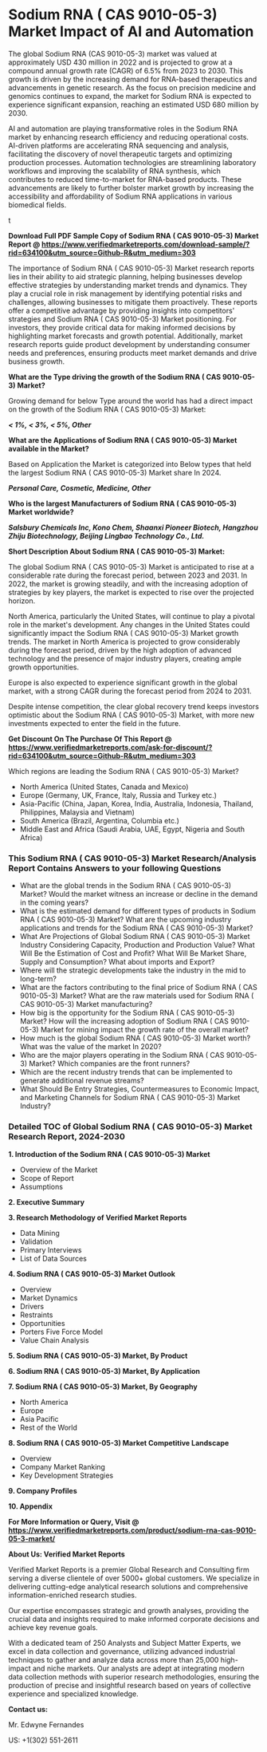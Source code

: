 <meta name="title" content="Global Sodium RNA ( CAS 9010-05-3) Market Impact of AI and Automation"><meta name="description" content="The global Sodium RNA (CAS 9010-05-3) market was valued at approximately USD 430 million in 2022 and is projected to grow at a compound annual growth rate (CAGR) of 6."><meta name="title" content="Sodium RNA ( CAS 9010-05-3) Market Size, Share, Scope, Trends, Growth, Opportunities, Analysis, Forecast"><h1>Sodium RNA ( CAS 9010-05-3) Market Impact of AI and Automation</h1><p>The global Sodium RNA (CAS 9010-05-3) market was valued at approximately USD 430 million in 2022 and is projected to grow at a compound annual growth rate (CAGR) of 6.5% from 2023 to 2030. This growth is driven by the increasing demand for RNA-based therapeutics and advancements in genetic research. As the focus on precision medicine and genomics continues to expand, the market for Sodium RNA is expected to experience significant expansion, reaching an estimated USD 680 million by 2030.</p><p>AI and automation are playing transformative roles in the Sodium RNA market by enhancing research efficiency and reducing operational costs. AI-driven platforms are accelerating RNA sequencing and analysis, facilitating the discovery of novel therapeutic targets and optimizing production processes. Automation technologies are streamlining laboratory workflows and improving the scalability of RNA synthesis, which contributes to reduced time-to-market for RNA-based products. These advancements are likely to further bolster market growth by increasing the accessibility and affordability of Sodium RNA applications in various biomedical fields.</p>t</p><p id="" class=""><strong>Download Full PDF Sample Copy of Sodium RNA ( CAS 9010-05-3) Market Report @ <a href="https://www.verifiedmarketreports.com/download-sample/?rid=634100&utm_source=Github-R&utm_medium=303" target="_blank">https://www.verifiedmarketreports.com/download-sample/?rid=634100&utm_source=Github-R&utm_medium=303</a></strong></p><p>The importance of&nbsp;Sodium RNA ( CAS 9010-05-3) Market research reports lies in their ability to aid strategic planning, helping businesses develop effective strategies by understanding market trends and dynamics. They play a crucial role in risk management by identifying potential risks and challenges, allowing businesses to mitigate them proactively. These reports offer a competitive advantage by providing insights into competitors' strategies and Sodium RNA ( CAS 9010-05-3) Market positioning. For investors, they provide critical data for making informed decisions by highlighting market forecasts and growth potential. Additionally, market research reports guide product development by understanding consumer needs and preferences, ensuring products meet market demands and drive business growth.</p><p><strong>What are the&nbsp;Type driving the growth of the Sodium RNA ( CAS 9010-05-3) Market?</strong></p><p id="" class="">Growing demand for below Type around the world has had a direct impact on the growth of the Sodium RNA ( CAS 9010-05-3) Market:</p><em><strong>< 1%, < 3%, < 5%, Other</strong></em></p><strong>What are the&nbsp;Applications&nbsp;of Sodium RNA ( CAS 9010-05-3) Market available in the Market?</strong></p><p id="" class="">Based on Application the Market is categorized into Below types that held the largest Sodium RNA ( CAS 9010-05-3) Market share In 2024.</p><em><strong>Personal Care, Cosmetic, Medicine, Other</strong></em></p><strong>Who is the largest Manufacturers of Sodium RNA ( CAS 9010-05-3) Market worldwide?</strong></p><p><em><strong>Salsbury Chemicals Inc, Kono Chem, Shaanxi Pioneer Biotech, Hangzhou Zhiju Biotechnology, Beijing Lingbao Technology Co., Ltd.</strong></em></p><p id="" class=""><strong>Short Description About Sodium RNA ( CAS 9010-05-3) Market:</strong></p><p>The global Sodium RNA ( CAS 9010-05-3) Market is anticipated to rise at a considerable rate during the forecast period, between 2023 and 2031. In 2022, the market is growing steadily, and with the increasing adoption of strategies by key players, the market is expected to rise over the projected horizon.</p><p>North America, particularly the United States, will continue to play a pivotal role in the market's development. Any changes in the United States could significantly impact the Sodium RNA ( CAS 9010-05-3) Market growth trends. The market in North America is projected to grow considerably during the forecast period, driven by the high adoption of advanced technology and the presence of major industry players, creating ample growth opportunities.</p><p>Europe is also expected to experience significant growth in the global market, with a strong CAGR during the forecast period from 2024 to 2031.</p><p>Despite intense competition, the clear global recovery trend keeps investors optimistic about the Sodium RNA ( CAS 9010-05-3) Market, with more new investments expected to enter the field in the future.</p><p id="" class=""><strong>Get Discount On The Purchase Of This Report @ <a href="https://www.verifiedmarketreports.com/ask-for-discount/?rid=634100&utm_source=Github-R&utm_medium=303" target="_blank">https://www.verifiedmarketreports.com/ask-for-discount/?rid=634100&utm_source=Github-R&utm_medium=303</a></strong></p>Which regions are leading the Sodium RNA ( CAS 9010-05-3) Market?</p><ul><li>North America (United States, Canada and Mexico)</li><li>Europe (Germany, UK, France, Italy, Russia and Turkey etc.)</li><li>Asia-Pacific (China, Japan, Korea, India, Australia, Indonesia, Thailand, Philippines, Malaysia and Vietnam)</li><li>South America (Brazil, Argentina, Columbia etc.)</li><li>Middle East and Africa (Saudi Arabia, UAE, Egypt, Nigeria and South Africa)</li></ul><h3 id="" class="">This Sodium RNA ( CAS 9010-05-3) Market Research/Analysis Report Contains Answers to your following Questions</h3><ul><li>What are the global trends in the Sodium RNA ( CAS 9010-05-3) Market? Would the market witness an increase or decline in the demand in the coming years?</li><li>What is the estimated demand for different types of products in Sodium RNA ( CAS 9010-05-3) Market? What are the upcoming industry applications and trends for the Sodium RNA ( CAS 9010-05-3) Market?</li><li>What Are Projections of Global Sodium RNA ( CAS 9010-05-3) Market Industry Considering Capacity, Production and Production Value? What Will Be the Estimation of Cost and Profit? What Will Be Market Share, Supply and Consumption? What about imports and Export?</li><li>Where will the strategic developments take the industry in the mid to long-term?</li><li>What are the factors contributing to the final price of Sodium RNA ( CAS 9010-05-3) Market? What are the raw materials used for Sodium RNA ( CAS 9010-05-3) Market manufacturing?</li><li>How big is the opportunity for the Sodium RNA ( CAS 9010-05-3) Market? How will the increasing adoption of Sodium RNA ( CAS 9010-05-3) Market for mining impact the growth rate of the overall market?</li><li>How much is the global Sodium RNA ( CAS 9010-05-3) Market worth? What was the value of the market In 2020?</li><li>Who are the major players operating in the Sodium RNA ( CAS 9010-05-3) Market? Which companies are the front runners?</li><li>Which are the recent industry trends that can be implemented to generate additional revenue streams?</li><li>What Should Be Entry Strategies, Countermeasures to Economic Impact, and Marketing Channels for Sodium RNA ( CAS 9010-05-3) Market Industry?</li></ul><h3 id="" class="">Detailed TOC of Global Sodium RNA ( CAS 9010-05-3) Market Research Report, 2024-2030</h3><p id="" class=""><strong>1. Introduction of the Sodium RNA ( CAS 9010-05-3) Market</strong></p><ul><li>Overview of the Market</li><li>Scope of Report</li><li>Assumptions</li></ul><p id="" class=""><strong>2. Executive Summary</strong></p><p id="" class=""><strong>3. Research Methodology of Verified Market Reports</strong></p><ul><li>Data Mining</li><li>Validation</li><li>Primary Interviews</li><li>List of Data Sources</li></ul><p id="" class=""><strong>4. Sodium RNA ( CAS 9010-05-3) Market Outlook</strong></p><ul><li>Overview</li><li>Market Dynamics</li><li>Drivers</li><li>Restraints</li><li>Opportunities</li><li>Porters Five Force Model</li><li>Value Chain Analysis</li></ul><p id="" class=""><strong>5. Sodium RNA ( CAS 9010-05-3) Market, By Product</strong></p><p id="" class=""><strong>6. Sodium RNA ( CAS 9010-05-3) Market, By Application</strong></p><p id="" class=""><strong>7. Sodium RNA ( CAS 9010-05-3) Market, By Geography</strong></p><ul><li>North America</li><li>Europe</li><li>Asia Pacific</li><li>Rest of the World</li></ul><p id="" class=""><strong>8. Sodium RNA ( CAS 9010-05-3) Market Competitive Landscape</strong></p><ul><li>Overview</li><li>Company Market Ranking</li><li>Key Development Strategies</li></ul><p id="" class=""><strong>9. Company Profiles</strong></p><p id="" class=""><strong>10. Appendix</strong></p><p id="" class=""><strong>For More Information or Query, Visit @ <a href="https://www.verifiedmarketreports.com/product/sodium-rna-cas-9010-05-3-market/" target="_blank">https://www.verifiedmarketreports.com/product/sodium-rna-cas-9010-05-3-market/</a></strong></p><p id="" class=""><strong>About Us: Verified Market Reports</strong></p><p id="" class="">Verified Market Reports is a premier Global Research and Consulting firm serving a diverse clientele of over 5000+ global customers. We specialize in delivering cutting-edge analytical research solutions and comprehensive information-enriched research studies.</p><p id="" class="">Our expertise encompasses strategic and growth analyses, providing the crucial data and insights required to make informed corporate decisions and achieve key revenue goals.</p><p id="" class="">With a dedicated team of 250 Analysts and Subject Matter Experts, we excel in data collection and governance, utilizing advanced industrial techniques to gather and analyze data across more than 25,000 high-impact and niche markets. Our analysts are adept at integrating modern data collection methods with superior research methodologies, ensuring the production of precise and insightful research based on years of collective experience and specialized knowledge.</p><p id="" class=""><strong>Contact us:</strong></p><p id="" class="">Mr. Edwyne Fernandes</p><p id="" class="">US: +1(302) 551-2611</p>